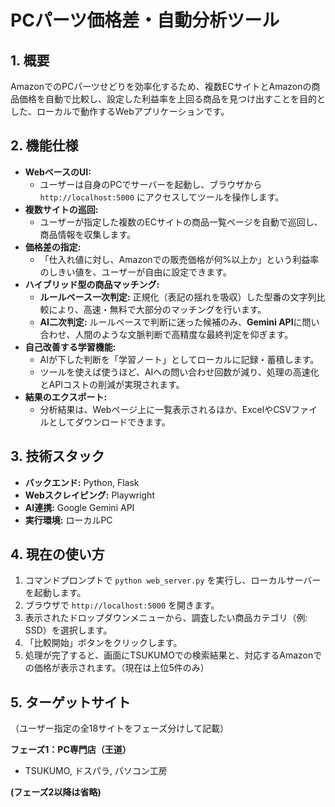 # PCパーツ価格差・自動分析ツール

## 1. 概要

AmazonでのPCパーツせどりを効率化するため、複数ECサイトとAmazonの商品価格を自動で比較し、設定した利益率を上回る商品を見つけ出すことを目的とした、ローカルで動作するWebアプリケーションです。

## 2. 機能仕様

- **WebベースのUI:**
  - ユーザーは自身のPCでサーバーを起動し、ブラウザから `http://localhost:5000` にアクセスしてツールを操作します。
- **複数サイトの巡回:**
  - ユーザーが指定した複数のECサイトの商品一覧ページを自動で巡回し、商品情報を収集します。
- **価格差の指定:**
  - 「仕入れ値に対し、Amazonでの販売価格が何%以上か」という利益率のしきい値を、ユーザーが自由に設定できます。
- **ハイブリッド型の商品マッチング:**
  - **ルールベース一次判定:** 正規化（表記の揺れを吸収）した型番の文字列比較により、高速・無料で大部分のマッチングを行います。
  - **AI二次判定:** ルールベースで判断に迷った候補のみ、**Gemini API**に問い合わせ、人間のような文脈判断で高精度な最終判定を仰ぎます。
- **自己改善する学習機能:**
  - AIが下した判断を「学習ノート」としてローカルに記録・蓄積します。
  - ツールを使えば使うほど、AIへの問い合わせ回数が減り、処理の高速化とAPIコストの削減が実現されます。
- **結果のエクスポート:**
  - 分析結果は、Webページ上に一覧表示されるほか、ExcelやCSVファイルとしてダウンロードできます。

## 3. 技術スタック

- **バックエンド:** Python, Flask
- **Webスクレイピング:** Playwright
- **AI連携:** Google Gemini API
- **実行環境:** ローカルPC

## 4. 現在の使い方

1.  コマンドプロンプトで `python web_server.py` を実行し、ローカルサーバーを起動します。
2.  ブラウザで `http://localhost:5000` を開きます。
3.  表示されたドロップダウンメニューから、調査したい商品カテゴリ（例: SSD）を選択します。
4.  「比較開始」ボタンをクリックします。
5.  処理が完了すると、画面にTSUKUMOでの検索結果と、対応するAmazonでの価格が表示されます。（現在は上位5件のみ）

## 5. ターゲットサイト

（ユーザー指定の全18サイトをフェーズ分けして記載）

**フェーズ1：PC専門店（王道）**
- TSUKUMO, ドスパラ, パソコン工房

**(フェーズ2以降は省略)**

